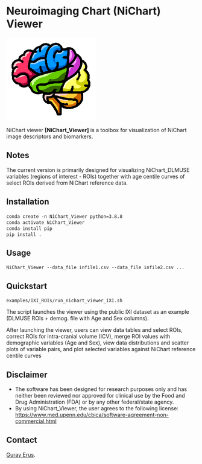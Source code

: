 # Neuroimaging Chart (NiChart) Viewer

![NiChart Logo](./NiChart_Viewer/resources/nichart_logo_s1.png)

NiChart viewer **[NiChart_Viewer]** is a toolbox for visualization of NiChart image descriptors and biomarkers. 

## Notes

The current version is primarily designed for visualizing NiChart_DLMUSE variables (regions of interest - ROIs) together with age centile curves of select ROIs derived from NiChart reference data.

## Installation

```shell
conda create -n NiChart_Viewer python=3.8.8
conda activate NiChart_Viewer
conda install pip
pip install .
```

## Usage

```shell
NiChart_Viewer --data_file infile1.csv --data_file infile2.csv ...
```

## Quickstart

```shell
examples/IXI_ROIs/run_nichart_viewer_IXI.sh
```

The script launches the viewer using the public IXI dataset as an example (DLMUSE ROIs + demog. file with Age and Sex columns).

After launching the viewer, users can view data tables and select ROIs, correct ROIs for intra-cranial volume (ICV), merge ROI values with demographic variables (Age and Sex), view data distributions and scatter plots of variable pairs, and plot selected variables against NiChart reference centile curves


## Disclaimer
- The software has been designed for research purposes only and has neither been reviewed nor approved for clinical use by the Food and Drug Administration (FDA) or by any other federal/state agency.
- By using NiChart_Viewer, the user agrees to the following license: https://www.med.upenn.edu/cbica/software-agreement-non-commercial.html

## Contact
<a href="mailto:guray.erus@pennmedicine.upenn.edu">Guray Erus</a>.
